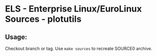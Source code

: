 # ELS - Enterprise Linux/EuroLinux Sources - plotutils
 
## Usage:
  Checkout branch or tag. Use `make sources` to recreate  SOURCE0 archive.
